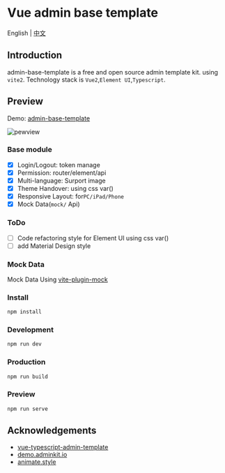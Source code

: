 # Vue admin base template
English | [中文](./README.zh-CN.md)

## Introduction
admin-base-template is a free and open source admin template kit. using `vite2`. Technology stack is `Vue2`,`Element UI`,`Typescript`.
## Preview

Demo: [admin-base-template](http://admin.senseui.im/)

![pewview](./public/img/preview.gif)

### Base module
> 

- [x] Login/Logout: token manage
- [x] Permission: router/element/api
- [x] Multi-language: Surport image 
- [x] Theme Handover: using css var()
- [x] Responsive Layout: for`PC/iPad/Phone`
- [x] Mock Data(`mock/` Api)

### ToDo 

- [ ] Code refactoring style for Element UI using css var()
- [ ] add Material Design style

### Mock Data
Mock Data Using [vite-plugin-mock](https://github.com/anncwb/vite-plugin-mock)
### Install

```bash
npm install
```
### Development

```bash
npm run dev
```
### Production

```bash
npm run build
```
### Preview

```bash
npm run serve
```

## Acknowledgements

- [vue-typescript-admin-template](https://github.com/Armour/vue-typescript-admin-template/) 
- [demo.adminkit.io](https://demo.adminkit.io/index.html)
- [animate.style](https://animate.style/)